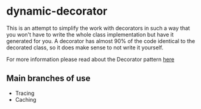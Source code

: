 # dynamic-decorator

This is an attempt to simplify the work with decorators in such a way that you won't have to write the whole class implementation but have it generated for you. A decorator has almost 90% of the code identical to the decorated class, so it does make sense to not write it yourself.

For more information please read about the Decorator pattern [here](https://en.wikipedia.org/wiki/Decorator_pattern)


## Main branches of use
 * Tracing
 * Caching
